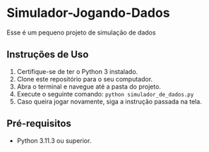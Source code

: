 # Simulador-Jogando-Dados

Esse é um pequeno projeto de simulação de dados

## Instruções de Uso

1. Certifique-se de ter o Python 3 instalado.
2. Clone este repositório para o seu computador.
3. Abra o terminal e navegue até a pasta do projeto.
4. Execute o seguinte comando: `python simulador_de_dados.py`
5. Caso queira jogar novamente, siga a instrução passada na tela.

## Pré-requisitos

- Python 3.11.3 ou superior.
